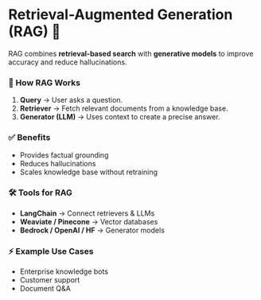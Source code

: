 # Retrieval-Augmented Generation (RAG) 🧠

RAG combines **retrieval-based search** with **generative models** to improve accuracy and reduce hallucinations.

### 🔎 How RAG Works
1. **Query** → User asks a question.
2. **Retriever** → Fetch relevant documents from a knowledge base.
3. **Generator (LLM)** → Uses context to create a precise answer.

### ✅ Benefits
- Provides factual grounding
- Reduces hallucinations
- Scales knowledge base without retraining

### 🛠️ Tools for RAG
- **LangChain** → Connect retrievers & LLMs
- **Weaviate / Pinecone** → Vector databases
- **Bedrock / OpenAI / HF** → Generator models

### ⚡ Example Use Cases
- Enterprise knowledge bots
- Customer support
- Document Q&A
